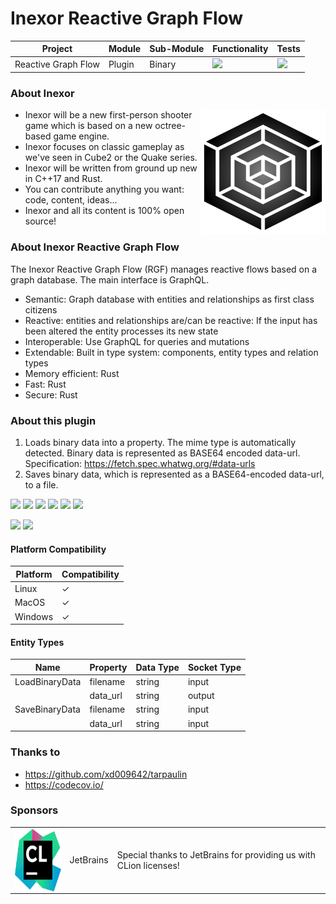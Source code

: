 # Inexor Reactive Graph Flow

| Project             | Module | Sub-Module | Functionality                                                        | Tests                                                                                                                                                      |
|---------------------|--------|------------|----------------------------------------------------------------------|------------------------------------------------------------------------------------------------------------------------------------------------------------|
| Reactive Graph Flow | Plugin | Binary     | <img src="https://img.shields.io/badge/state-completed-brightgreen"> | [<img src="https://img.shields.io/codecov/c/github/aschaeffer/inexor-rgf-plugin-binary">](https://app.codecov.io/gh/aschaeffer/inexor-rgf-plugin-binary)   |

### About Inexor

<a href="https://inexor.org/">
<img align="right" width="200" height="200" src="https://raw.githubusercontent.com/aschaeffer/inexor-rgf-plugin-binary/main/docs/images/inexor_2.png">
</a>

* Inexor will be a new first-person shooter game which is based on a new octree-based game engine.
* Inexor focuses on classic gameplay as we've seen in Cube2 or the Quake series.
* Inexor will be written from ground up new in C++17 and Rust.
* You can contribute anything you want: code, content, ideas...
* Inexor and all its content is 100% open source!

### About Inexor Reactive Graph Flow

The Inexor Reactive Graph Flow (RGF) manages reactive flows based on a graph database. The main interface is GraphQL.

* Semantic: Graph database with entities and relationships as first class citizens
* Reactive: entities and relationships are/can be reactive: If the input has been altered the entity processes its new state
* Interoperable: Use GraphQL for queries and mutations
* Extendable: Built in type system: components, entity types and relation types
* Memory efficient: Rust
* Fast: Rust
* Secure: Rust

### About this plugin

1. Loads binary data into a property. The mime type is automatically detected. Binary data is represented as BASE64 encoded data-url. Specification: https://fetch.spec.whatwg.org/#data-urls
2. Saves binary data, which is represented as a BASE64-encoded data-url, to a file.

[<img src="https://img.shields.io/badge/Language-Rust-brightgreen">](https://www.rust-lang.org/)
[<img src="https://img.shields.io/badge/Platforms-Linux%20%26%20Windows-brightgreen">]()
[<img src="https://img.shields.io/github/workflow/status/aschaeffer/inexor-rgf-plugin-binary/Rust">](https://github.com/aschaeffer/inexor-rgf-plugin-binary/actions?query=workflow%3ARust)
[<img src="https://img.shields.io/github/last-commit/aschaeffer/inexor-rgf-plugin-binary">]()
[<img src="https://img.shields.io/github/languages/code-size/aschaeffer/inexor-rgf-plugin-binary">]()
[<img src="https://img.shields.io/codecov/c/github/aschaeffer/inexor-rgf-plugin-binary">](https://app.codecov.io/gh/aschaeffer/inexor-rgf-plugin-binary)

[<img src="https://img.shields.io/github/license/aschaeffer/inexor-rgf-plugin-binary">](https://github.com/aschaeffer/inexor-rgf-plugin-binary/blob/main/LICENSE)
[<img src="https://img.shields.io/discord/698219248954376256?logo=discord">](https://discord.com/invite/acUW8k7)

#### Platform Compatibility

| Platform | Compatibility |
|----------|---------------|
| Linux    | ✓             |
| MacOS    | ✓             |
| Windows  | ✓             |

#### Entity Types

| Name           | Property           | Data Type | Socket Type |
|----------------|--------------------|-----------|-------------|
| LoadBinaryData | filename           | string    | input       |
|                | data_url           | string    | output      |
| SaveBinaryData | filename           | string    | input       |
|                | data_url           | string    | input       |

### Thanks to

* https://github.com/xd009642/tarpaulin
* https://codecov.io/

### Sponsors

|                                                                                                                                                                                                                               |           |                                                                   |
|-------------------------------------------------------------------------------------------------------------------------------------------------------------------------------------------------------------------------------|-----------|-------------------------------------------------------------------|
| <a href="https://www.jetbrains.com/?from=github.com/inexorgame"><img align="right" width="100" height="100" src="https://raw.githubusercontent.com/aschaeffer/inexor-rgf-plugin-logical/main/docs/images/icon_CLion.svg"></a> | JetBrains | Special thanks to JetBrains for providing us with CLion licenses! |
